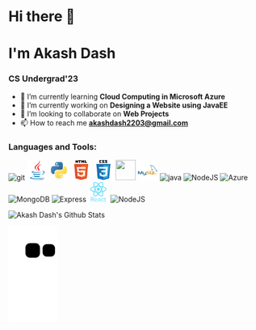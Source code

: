 
# Hi there 👋
<h1>I'm Akash Dash</h1>
<h3>CS Undergrad'23</h3>



<!--<p align="left"> <img src="https://komarev.com/ghpvc/?username=akash22-03&label=Profile%20views&color=0e75b6&style=flat" alt="Akash Dash" /> </p>-->

- 🌱 I’m currently learning **Cloud Computing in Microsoft Azure**
- 🔭 I’m currently working on **Designing a Website using JavaEE**
- 👯 I’m looking to collaborate on **Web Projects**
- 📫 How to reach me **akashdash2203@gmail.com**
<!-- 👨‍💻 All of my projects are available at [github.com/akash22-03](https://github.com/akash22-03)-->

<h3 align="left">Languages and Tools:</h3>
<p align="left"> 
    <a><img src="https://www.vectorlogo.zone/logos/git-scm/git-scm-icon.svg" alt="git" width="40" height="40"></a>
    <a><img src="https://raw.githubusercontent.com/devicons/devicon/master/icons/java/java-original.svg" alt="java" width="40" height="40"></a> 
    <a><img src="https://raw.githubusercontent.com/devicons/devicon/master/icons/python/python-original.svg" alt="python" width="40" height="40"></a>
    <a><img src="https://raw.githubusercontent.com/devicons/devicon/master/icons/html5/html5-original-wordmark.svg" alt="html5" width="40" height="40"></a>
    <a><img src="https://raw.githubusercontent.com/devicons/devicon/master/icons/css3/css3-original-wordmark.svg" alt="css3" width="40" height="40"></a> 
    <a><img src="https://upload.vectorlogo.zone/logos/javascript/images/239ec8a4-163e-4792-83b6-3f6d96911757.svg" width="40" height="40"></a>
    <a><img src="https://raw.githubusercontent.com/devicons/devicon/master/icons/mysql/mysql-original-wordmark.svg" alt="mysql" width="40" height="40"></a>
    <a><img src="https://www.vectorlogo.zone/logos/sqlite/sqlite-icon.svg" alt="java" width="40" height="40"></a> 
    <!--a><img src="https://www.vectorlogo.zone/logos/springio/springio-icon.svg" alt="spring" width="40" height="40"></a-->
    <a><img src="https://www.vectorlogo.zone/logos/pocoo_flask/pocoo_flask-icon.svg" alt="NodeJS" width="40" height="40"></a>
    <a><img src="https://www.vectorlogo.zone/logos/microsoft_azure/microsoft_azure-icon.svg" alt="Azure" width="40" height="40"></a>
    <a><img src="https://www.vectorlogo.zone/logos/mongodb/mongodb-icon.svg" alt="MongoDB" width="40" height="40"></a>
    <a><img src="https://www.vectorlogo.zone/logos/expressjs/expressjs-icon.svg" alt="Express" width="40" height="40"></a>
    <a><img src="https://raw.githubusercontent.com/devicons/devicon/master/icons/react/react-original-wordmark.svg" alt="react" width="40" height="40"></a>
    <a><img src="https://www.vectorlogo.zone/logos/nodejs/nodejs-icon.svg" alt="NodeJS" width="40" height="40"></a>
</p>

![Akash Dash's Github Stats](https://github-readme-stats.vercel.app/api?username=akash22-03&show_icons=true_color=fff&icon_color=79ff97&text_color=9f9f9f&bg_color=151515)
<!--p><img align="left" src="https://github-readme-stats.vercel.app/api/top-langs?username=akash22-03&show_icons=true&locale=en&layout=compact" alt="akash22-03" /></p-->

![Snake animation](https://github.com/rafaballerini/rafaballerini/blob/output/github-contribution-grid-snake.svg)

